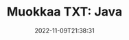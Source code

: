 ---
############################# Static ############################
layout: "auto-gen-editor"
date: 2022-11-09T21:38:31
draft: false
otherformats: doc docx docm dotx xls xlsx xlsm ppt pptx pptm mobi epub html mhtml xml csv rtf odt msg eml

############################# Head ############################
head_title: "TXT Editor – Muokkaa TXT kohteessa Java"
head_description: "Kuinka muokata TXT sovelluksessa Java muutamalla koodirivillä? Käytä GroupDocs-asiakirjojen käsittelysovellusliittymiä yli 30 tiedostomuodon muokkaamiseen, päivittämiseen ja tallentamiseen."

############################# Header ############################
title: "Muokkaa TXT: Java"
description: "Tehokas ja vankka TXT-muokkaus palvelinpuolen GroupDocs.Editorilla Java-sovellusliittymille ilman Microsoftin tai Open Officen kaltaisia ​​ohjelmistoja."
bg_image: "https://cms.admin.containerize.com/templates/aspose/App_Themes/V3/images/bg/header1.png"
bg_overlay: false
button:
    enable: true
    icon: "fas fa-arrow-down"
    label: "Lataa ilmainen kokeiluversio"
    link: "https://downloads.groupdocs.com/editor/java"

############################# SubMenu ############################
submenu:
    enable: true

    left:
        img_alt: "GroupDocs.Editor for Java"
        image: "https://cms.admin.containerize.com/templates/groupdocs/images/product-logos/90x90-noborder/groupdocs-editor-java.png"
        product: "GroupDocs.Editor"
        platform: "Java"

    middle:
        button:

            # button loop
            - link: "https://apireference.groupdocs.com/editor/java"
              text: "API-viite"

            # button loop
            - link: "https://github.com/groupdocs-editor"
              text: "Esimerkkejä koodista"

            # button loop
            - link: "https://products.groupdocs.app/editor/family"
              text: "Live-demoja"

            # button loop
            - link: "https://purchase.groupdocs.com/pricing/editor/java"
              text: "Hinnoittelu"

    right:
        link_download: "https://downloads.groupdocs.com/editor"
        link_learn: "https://docs.groupdocs.com/editor/java"
        link_buy: "https://purchase.groupdocs.com"

############################# About ############################
about:
    enable: true
    title: "Tietoja GroupDocs.Editor for Java API:sta"
    content: |
        [GroupDocs.Editor for Java](/fi/editor/java/) API on oikea valinta Microsoft Word-, Excel-, PowerPointi-, Open Office -asiakirjojen ja -esitysten muokkaamiseen. GroupDocs.Editor on erillinen API, joka sopii palvelinpuolen ja taustajärjestelmän järjestelmiin, joissa vaaditaan korkeaa suorituskykyä. Se ei riipu Microsoftin tai Open Officen kaltaisista ohjelmistoista.

############################# Steps ############################
steps:
    enable: true
    title_left: "Vaiheet TXT muokkaamiseen Java"
    content_left: |
        [GroupDocs.Editor for Java](/fi/editor/java/) tarjoaa kehittäjille helpon ja suoraviivaisen tavan muokata TXT-tiedostoja muutamalla koodirivillä.
        * Luo "Editor"-luokan esiintymä pakollisella tiedostopolulla tai tavuvirralla ja lataa TXT-tiedosto
        * Luo ja aseta "TextEditOptions"-luokan esiintymä tiedostomuodolle TXT
        * Kutsu `Editor.Edit()`-menetelmä ja hanki TXT-dokumentti HTML-muodossa, jota on helppo muokata millä tahansa WYSIWYG-editorilla.
        * Kutsu `Editor.Save()`-menetelmä ja tallenna muokattu TXT-tiedosto käyttämällä `TextSaveOptions`-luokkaa

        
    title_right: "Laitteistovaatimukset"
    content_right: |
        Asiakirjan perusmuokkaus GroupDocs.Editor for Java API:illa voidaan tehdä ottamalla käyttöön muutama helppo vaihe. API-liittymiämme tuetaan kaikilla tärkeimmillä alustoilla ja käyttöjärjestelmillä. Ennen kuin suoritat alla olevan koodin, varmista, että sinulla on seuraavat edellytykset asennettuna järjestelmääsi.

        * Käyttöjärjestelmät: Microsoft Windows, Linux, MacOS
        * Kehitysympäristöt: NetBeans, IntelliJ IDEA, Eclipse
        * Kehykset: Java 7 (1.7) and above
        * Lataa tuotteen GroupDocs.Editor for Java uusin versio osoitteesta [Maven](https://repository.groupdocs.com/editor/)
        
    code: |        
        ```java
        // Load the TXT file into Editor
        Editor editor = new Editor("source.txt");

        // Create and adjust the TXT edit options
        TextEditOptions editOptions = new TextEditOptions();
        
        // Open input TXT document for edit — obtain an intermediate document, that can be edited
        EditableDocument beforeEdit = editor.edit(editOptions);

        // Grab TXT document content and associated resources from editable document
        string content = beforeEdit.getEmbeddedHtml();

        // Send the content to WYSIWYG-editor, edit it there, and send edited content back to the server-side
        // This step simulates a such operation
        string updatedContent = content.replace("text", "Edited text");

        // Grab edited content and resources from WYSIWYG-editor and create a new EditableDocument instance from it
        EditableDocument afterEdit = EditableDocument.fromMarkup(updatedContent, null);

        // Create and adjust the save options
        TextSaveOptions saveOptions = new TextSaveOptions();

        // Save edited TXT document to the file
        editor.save(afterEdit, "edited.txt", saveOptions);
        ```
        
############################# Demos ############################
demos:
    enable: true
    title: "TXT Editor Live Demos"
    content: |
        Muokkaa TXT heti käymällä [GroupDocs.Editor Live Demos](https://products.groupdocs.app/editor/family) -sivustolla.
        Live-demolla on seuraavat edut
        
############################# More Formats ############################
more_formats:
    enable: true
    title: "Muut tuetut editorit"
    content: |
        Voit myös muokata muita tiedostomuotoja. Katso täydellinen luettelo alla.


############################# Back to top ###############################
back_to_top:
    enable: true
---